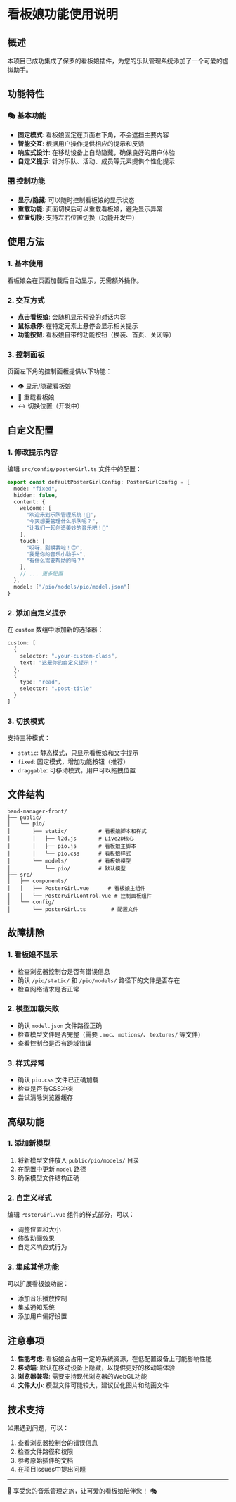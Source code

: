 # 看板娘功能使用说明

## 概述
本项目已成功集成了保罗的看板娘插件，为您的乐队管理系统添加了一个可爱的虚拟助手。

## 功能特性

### 🎭 基本功能
- **固定模式**: 看板娘固定在页面右下角，不会遮挡主要内容
- **智能交互**: 根据用户操作提供相应的提示和反馈
- **响应式设计**: 在移动设备上自动隐藏，确保良好的用户体验
- **自定义提示**: 针对乐队、活动、成员等元素提供个性化提示

### 🎛️ 控制功能
- **显示/隐藏**: 可以随时控制看板娘的显示状态
- **重载功能**: 页面切换后可以重载看板娘，避免显示异常
- **位置切换**: 支持左右位置切换（功能开发中）

## 使用方法

### 1. 基本使用
看板娘会在页面加载后自动显示，无需额外操作。

### 2. 交互方式
- **点击看板娘**: 会随机显示预设的对话内容
- **鼠标悬停**: 在特定元素上悬停会显示相关提示
- **功能按钮**: 看板娘自带的功能按钮（换装、首页、关闭等）

### 3. 控制面板
页面左下角的控制面板提供以下功能：
- 👁️ 显示/隐藏看板娘
- 🔄 重载看板娘
- ↔️ 切换位置（开发中）

## 自定义配置

### 1. 修改提示内容
编辑 `src/config/posterGirl.ts` 文件中的配置：

```typescript
export const defaultPosterGirlConfig: PosterGirlConfig = {
  mode: "fixed",
  hidden: false,
  content: {
    welcome: [
      "欢迎来到乐队管理系统！🎸",
      "今天想要管理什么乐队呢？",
      "让我们一起创造美妙的音乐吧！🎵"
    ],
    touch: [
      "哎呀，别摸我啦！😊",
      "我是你的音乐小助手~",
      "有什么需要帮助的吗？"
    ],
    // ... 更多配置
  },
  model: ["/pio/models/pio/model.json"]
}
```

### 2. 添加自定义提示
在 `custom` 数组中添加新的选择器：

```typescript
custom: [
  {
    selector: ".your-custom-class",
    text: "这是你的自定义提示！"
  },
  {
    type: "read",
    selector: ".post-title"
  }
]
```

### 3. 切换模式
支持三种模式：
- `static`: 静态模式，只显示看板娘和文字提示
- `fixed`: 固定模式，增加功能按钮（推荐）
- `draggable`: 可移动模式，用户可以拖拽位置

## 文件结构

```
band-manager-front/
├── public/
│   └── pio/
│       ├── static/          # 看板娘脚本和样式
│       │   ├── l2d.js       # Live2D核心
│       │   ├── pio.js       # 看板娘主脚本
│       │   └── pio.css      # 看板娘样式
│       └── models/          # 看板娘模型
│           └── pio/         # 默认模型
├── src/
│   ├── components/
│   │   ├── PosterGirl.vue      # 看板娘主组件
│   │   └── PosterGirlControl.vue # 控制面板组件
│   └── config/
│       └── posterGirl.ts        # 配置文件
```

## 故障排除

### 1. 看板娘不显示
- 检查浏览器控制台是否有错误信息
- 确认 `/pio/static/` 和 `/pio/models/` 路径下的文件是否存在
- 检查网络请求是否正常

### 2. 模型加载失败
- 确认 `model.json` 文件路径正确
- 检查模型文件是否完整（需要 `.moc`、`motions/`、`textures/` 等文件）
- 查看控制台是否有跨域错误

### 3. 样式异常
- 确认 `pio.css` 文件已正确加载
- 检查是否有CSS冲突
- 尝试清除浏览器缓存

## 高级功能

### 1. 添加新模型
1. 将新模型文件放入 `public/pio/models/` 目录
2. 在配置中更新 `model` 路径
3. 确保模型文件结构正确

### 2. 自定义样式
编辑 `PosterGirl.vue` 组件的样式部分，可以：
- 调整位置和大小
- 修改动画效果
- 自定义响应式行为

### 3. 集成其他功能
可以扩展看板娘功能：
- 添加音乐播放控制
- 集成通知系统
- 添加用户偏好设置

## 注意事项

1. **性能考虑**: 看板娘会占用一定的系统资源，在低配置设备上可能影响性能
2. **移动端**: 默认在移动设备上隐藏，以提供更好的移动端体验
3. **浏览器兼容**: 需要支持现代浏览器的WebGL功能
4. **文件大小**: 模型文件可能较大，建议优化图片和动画文件

## 技术支持

如果遇到问题，可以：
1. 查看浏览器控制台的错误信息
2. 检查文件路径和权限
3. 参考原始插件的文档
4. 在项目Issues中提出问题

---

🎵 享受您的音乐管理之旅，让可爱的看板娘陪伴您！ 🎭
